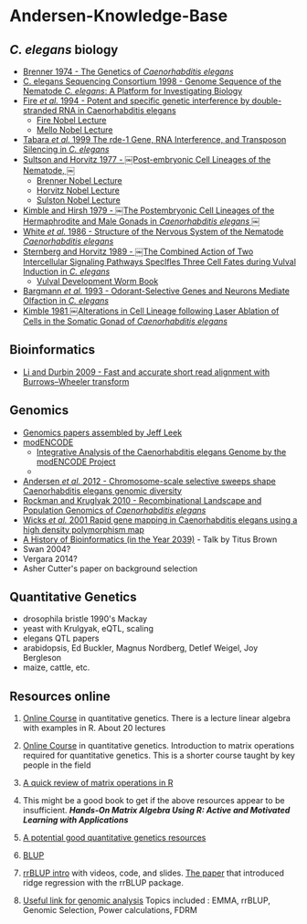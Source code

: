 # Andersen-Knowledge-Base


## _C. elegans_ biology

* [Brenner 1974 - The Genetics of _Caenorhabditis elegans_](http://www.genetics.org/content/77/1/71.full.pdf)
* [C. elegans Sequencing Consortium 1998 - Genome Sequence of the Nematode _C. elegans_: A Platform for Investigating Biology](http://www.sciencemag.org/content/282/5396/2012.full.pdf)
* [Fire *et al.* 1994 - Potent and specific genetic interference by double-stranded RNA in Caenorhabditis elegans](http://www.nature.com/nature/journal/v391/n6669/full/391806a0.html)
  * [Fire Nobel Lecture](http://www.nobelprize.org/nobel_prizes/medicine/laureates/2006/fire_lecture.pdf)
  * [Mello Nobel Lecture](http://www.nobelprize.org/nobel_prizes/medicine/laureates/2006/mello_lecture.pdf)
* [Tabara _et al._ 1999 The rde-1 Gene, RNA Interference, and Transposon Silencing in _C. elegans_](http://www.sciencedirect.com/science/article/pii/S009286740081644X)
* [Sultson and Horvitz 1977  - ￼Post-embryonic Cell Lineages of the Nematode,
￼](http://ac.els-cdn.com/0012160677901580/1-s2.0-0012160677901580-main.pdf?_tid=7108bb28-984c-11e4-aa39-00000aab0f26&acdnat=1420841660_026bd55b70f079d3b242e5e014be02ac)
  * [Brenner Nobel Lecture](http://www.nobelprize.org/nobel_prizes/medicine/laureates/2002/brenner-lecture.pdf)
  * [Horvitz Nobel Lecture](http://www.nobelprize.org/nobel_prizes/medicine/laureates/2002/horvitz-lecture.pdf)
  * [Sulston Nobel Lecture](http://www.nobelprize.org/nobel_prizes/medicine/laureates/2002/sulston-lecture.pdf)
* [Kimble and Hirsh 1979  - ￼The Postembryonic Cell Lineages of the Hermaphrodite and Male Gonads in _Caenorhabditis elegans_
￼](http://ac.els-cdn.com/0012160677901580/1-s2.0-0012160677901580-main.pdf?_tid=7108bb28-984c-11e4-aa39-00000aab0f26&acdnat=1420841660_026bd55b70f079d3b242e5e014be02ac)
* [White _et al._ 1986 - Structure of the Nervous System of the Nematode _Caenorhabditis elegans_ ](http://rstb.royalsocietypublishing.org/content/royptb/314/1165/1.full.pdf)
* [Sternberg and Horvitz 1989 - ￼The Combined Action of Two Intercellular Signaling Pathways Speclfles Three Cell Fates
during Vulval Induction in _C. elegans_](http://ac.els-cdn.com/0092867489901037/1-s2.0-0092867489901037-main.pdf?_tid=52050a12-984f-11e4-a4c7-00000aacb35f&acdnat=1420842897_20f09fd2fa888e9755201d4780a767e4)
  * [Vulval Development Worm Book ](http://www.wormbook.org/chapters/www_vulvaldev/vulvaldev.html)
* [Bargmann _et al._ 1993 - Odorant-Selective Genes and Neurons Mediate Olfaction in _C. elegans_](http://ac.els-cdn.com/009286749380053H/1-s2.0-009286749380053H-main.pdf?_tid=dea7e1b0-984f-11e4-b43b-00000aacb35d&acdnat=1420843133_9a7cd293cc1018fdd3d788e076279de7)
* [Kimble 1981 ￼Alterations in Cell Lineage following Laser Ablation of Cells in the Somatic Gonad of _Caenorhabditis elegans_ ](http://ac.els-cdn.com/0012160681901524/1-s2.0-0012160681901524-main.pdf?_tid=1a5bc780-9850-11e4-93e5-00000aacb361&acdnat=1420843233_2e7315ac3dd2931fbdb85fac8cd6427d)

## Bioinformatics

* [Li and Durbin 2009 - Fast and accurate short read alignment with Burrows–Wheeler transform](http://bioinformatics.oxfordjournals.org/content/25/14/1754.short) 

## Genomics

* [Genomics papers assembled by Jeff Leek](https://github.com/jtleek/genomicspapers)
* [modENCODE](http://www.modencode.org)
  * [Integrative Analysis of the Caenorhabditis elegans Genome by the modENCODE Project
  ](http://www.sciencemag.org/content/330/6012/1775.full.)
  * []()
* [Andersen _et al._ 2012 - Chromosome-scale selective sweeps shape Caenorhabditis elegans genomic diversity](http://www.andersenlab.org/pub/2012AndersenNat%20Genet.pdf)
* [Rockman and Kruglyak 2010 - Recombinational Landscape and Population Genomics of _Caenorhabditis elegans_](http://www.plosgenetics.org/article/info%3Adoi%2F10.1371%2Fjournal.pgen.1000419#pgen-1000419-g010)
* [Wicks _et al._  2001  Rapid gene mapping in Caenorhabditis elegans using a high density polymorphism map](http://www.nature.com/ng/journal/v28/n2/full/ng0601_160.html)
* [A History of Bioinformatics (in the Year 2039)](https://www.youtube.com/watch?v=uwsjwMO-TEA) - Talk by Titus Brown
* Swan 2004?
* Vergara 2014?
* Asher Cutter's paper on background selection

## Quantitative Genetics

* drosophila bristle 1990's Mackay
* yeast with Krulgyak, eQTL, scaling
* elegans QTL papers
* arabidopsis, Ed Buckler, Magnus Nordberg, Detlef Weigel, Joy Bergleson
* maize, cattle, etc.


## Resources online

1. [Online Course](http://nitro.biosci.arizona.edu/workshops/Aarhus2006/Aarhus-06.html) in quantitative genetics. There is a lecture linear algebra with examples in R. About 20 lectures

2. [Online Course](https://www.nescent.org/sites/academy/EQG_2013_Course_Materials) in quantitative genetics. Introduction to matrix operations required for quantitative genetics. This is a shorter course taught by key people in the field

3. [A quick review of matrix operations in R](http://www.johnmyleswhite.com/notebook/2009/12/16/quick-review-of-matrix-algebra-in-r/)

4. This might be a good book to get if the above resources appear to be insufficient. _**Hands-On Matrix Algebra Using R: Active and Motivated Learning with Applications**_

5. [A potential good quantitative genetics resources](http://nitro.biosci.arizona.edu/zbook/book.html)

6. [BLUP](http://nitro.biosci.arizona.edu/Nordicpdf/lecture12.pdf)

7. [rrBLUP intro](http://pbgworks.org/node/1440) with videos, code, and slides. [The paper](https://www.crops.org/publications/tpg/articles/4/3/250) that introduced ridge regression with the rrBLUP package.

8. [Useful link for genomic analysis](https://pods.iplantcollaborative.org/wiki/display/eot/Efficient+Mixed+-+Model+Association+%28EMMA%29) Topics included : EMMA, rrBLUP,
Genomic Selection, Power calculations, FDRM

